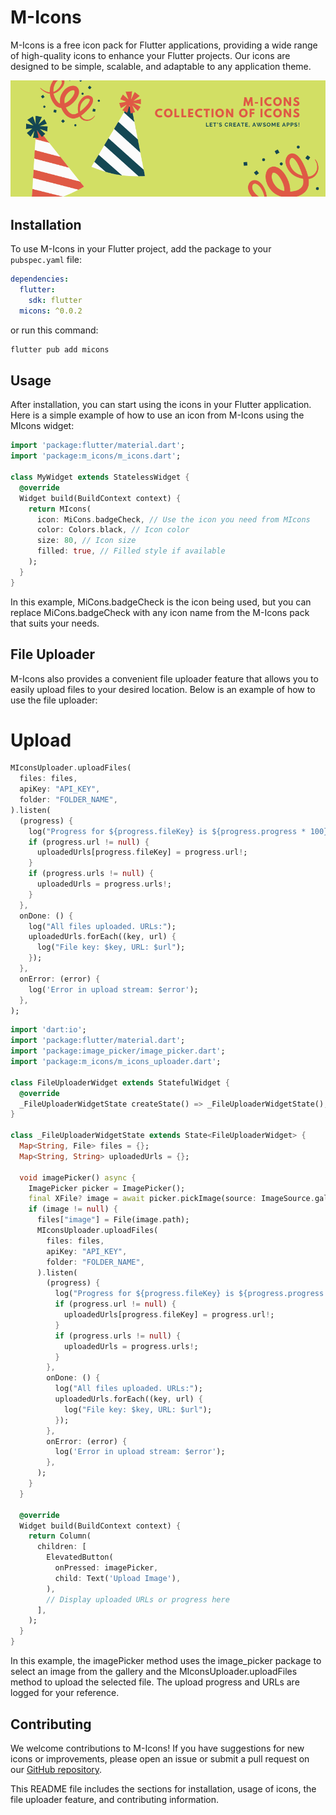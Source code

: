 # M-Icons

M-Icons is a free icon pack for Flutter applications, providing a wide range of high-quality icons to enhance your Flutter projects. Our icons are designed to be simple, scalable, and adaptable to any application theme.

![Flutter Iconly Web](assets/icons.png)

## Installation

To use M-Icons in your Flutter project, add the package to your `pubspec.yaml` file:

```yaml
dependencies:
  flutter:
    sdk: flutter
  micons: ^0.0.2
```

or run this command:

```bash
flutter pub add micons
```

## Usage

After installation, you can start using the icons in your Flutter application. Here is a simple example of how to use an icon from M-Icons using the MIcons widget:

```dart
import 'package:flutter/material.dart';
import 'package:m_icons/m_icons.dart';

class MyWidget extends StatelessWidget {
  @override
  Widget build(BuildContext context) {
    return MIcons(
      icon: MiCons.badgeCheck, // Use the icon you need from MIcons
      color: Colors.black, // Icon color
      size: 80, // Icon size
      filled: true, // Filled style if available
    );
  }
}
```

In this example, MiCons.badgeCheck is the icon being used, but you can replace MiCons.badgeCheck with any icon name from the M-Icons pack that suits your needs.

## File Uploader

M-Icons also provides a convenient file uploader feature that allows you to easily upload files to your desired location. Below is an example of how to use the file uploader:

# Upload

```dart
MIconsUploader.uploadFiles(
  files: files,
  apiKey: "API_KEY",
  folder: "FOLDER_NAME",
).listen(
  (progress) {
    log("Progress for ${progress.fileKey} is ${progress.progress * 100}%");
    if (progress.url != null) {
      uploadedUrls[progress.fileKey] = progress.url!;
    }
    if (progress.urls != null) {
      uploadedUrls = progress.urls!;
    }
  },
  onDone: () {
    log("All files uploaded. URLs:");
    uploadedUrls.forEach((key, url) {
      log("File key: $key, URL: $url");
    });
  },
  onError: (error) {
    log('Error in upload stream: $error');
  },
);
```


```dart
import 'dart:io';
import 'package:flutter/material.dart';
import 'package:image_picker/image_picker.dart';
import 'package:m_icons/m_icons_uploader.dart';

class FileUploaderWidget extends StatefulWidget {
  @override
  _FileUploaderWidgetState createState() => _FileUploaderWidgetState();
}

class _FileUploaderWidgetState extends State<FileUploaderWidget> {
  Map<String, File> files = {};
  Map<String, String> uploadedUrls = {};

  void imagePicker() async {
    ImagePicker picker = ImagePicker();
    final XFile? image = await picker.pickImage(source: ImageSource.gallery);
    if (image != null) {
      files["image"] = File(image.path);
      MIconsUploader.uploadFiles(
        files: files,
        apiKey: "API_KEY",
        folder: "FOLDER_NAME",
      ).listen(
        (progress) {
          log("Progress for ${progress.fileKey} is ${progress.progress * 100}%");
          if (progress.url != null) {
            uploadedUrls[progress.fileKey] = progress.url!;
          }
          if (progress.urls != null) {
            uploadedUrls = progress.urls!;
          }
        },
        onDone: () {
          log("All files uploaded. URLs:");
          uploadedUrls.forEach((key, url) {
            log("File key: $key, URL: $url");
          });
        },
        onError: (error) {
          log('Error in upload stream: $error');
        },
      );
    }
  }

  @override
  Widget build(BuildContext context) {
    return Column(
      children: [
        ElevatedButton(
          onPressed: imagePicker,
          child: Text('Upload Image'),
        ),
        // Display uploaded URLs or progress here
      ],
    );
  }
}
```
In this example, the imagePicker method uses the image_picker package to select an image from the gallery and the MIconsUploader.uploadFiles method to upload the selected file. The upload progress and URLs are logged for your reference.

## Contributing

We welcome contributions to M-Icons! If you have suggestions for new icons or improvements, please open an issue or submit a pull request on our [GitHub repository](https://github.com/mushthakvp/micons).


This README file includes the sections for installation, usage of icons, the file uploader feature, and contributing information.
